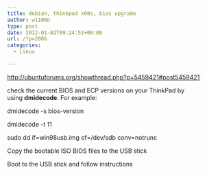 ```yaml
---
title: debian, thinkpad x60s, bios upgrade
author: w1100n
type: post
date: 2012-01-02T09:24:52+00:00
url: /?p=2086
categories:
  - Linux

---
```

<http://ubuntuforums.org/showthread.php?p=5459421#post5459421>

check the current BIOS and ECP versions on your ThinkPad by using **dmidecode**. For example:

dmidecode -s bios-version

dmidecode -t 11
  
sudo dd if=win98usb.img of=/dev/sdb conv=notrunc
  
Copy the bootable ISO BIOS files to the USB stick

Boot to the USB stick and follow instructions